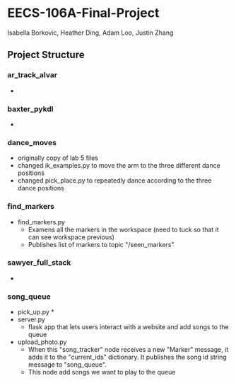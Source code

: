 # EECS-106A-Final-Project
Isabella Borkovic, Heather Ding, Adam Loo, Justin Zhang

## Project Structure

### ar_track_alvar
* 

### baxter_pykdl
* 

### dance_moves
* originally copy of lab 5 files
* changed ik_examples.py to move the arm to the three different dance positions
* changed pick_place.py to repeatedly dance according to the three dance positions

### find_markers
* find_markers.py
    * Examens all the markers in the workspace (need to tuck so that it can see workspace previous)
    * Publishes list of markers to topic "/seen_markers"

### sawyer_full_stack
* 

### song_queue
* pick_up.py
    * 
* server.py
    * flask app that lets users interact with a website and add songs to the queue 
* upload_photo.py
    * When this "song_tracker" node receives a new "Marker" message, it adds it to the "current_ids" dictionary. It publishes the song id string message to "song_queue". 
    * This node add songs we want to play to the queue
